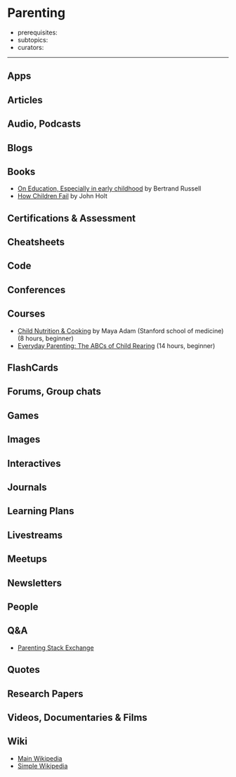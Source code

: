 # Parenting

- prerequisites:
- subtopics:
- curators:

------

## Apps

## Articles

## Audio, Podcasts

## Blogs

## Books

- [On Education, Especially in early childhood](https://www.goodreads.com/book/show/29782087-on-education-especially-in-early-childhood) by Bertrand Russell
- [How Children Fail](https://en.wikipedia.org/wiki/How_Children_Fail) by John Holt

## Certifications & Assessment

## Cheatsheets

## Code

## Conferences

## Courses

- [Child Nutrition & Cooking](https://www.coursera.org/learn/childnutrition?) by Maya Adam (Stanford school of medicine) (8 hours, beginner)
- [Everyday Parenting: The ABCs of Child Rearing](https://www.coursera.org/learn/everyday-parenting) (14 hours, beginner)

## FlashCards

## Forums, Group chats

## Games

## Images

## Interactives

## Journals

## Learning Plans

## Livestreams

## Meetups

## Newsletters

## People

## Q&A

- [Parenting Stack Exchange](https://parenting.stackexchange.com)

## Quotes

## Research Papers

## Videos, Documentaries & Films

## Wiki

- [Main Wikipedia](https://en.wikipedia.org/wiki/Parenting)
- [Simple Wikipedia](https://simple.wikipedia.org/wiki/Parenting)
